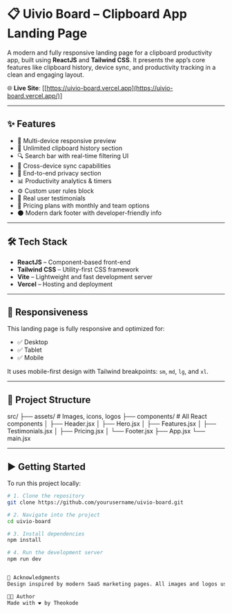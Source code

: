 # 📋 Uivio Board – Clipboard App Landing Page

A modern and fully responsive landing page for a clipboard productivity app, built using **ReactJS** and **Tailwind CSS**. It presents the app’s core features like clipboard history, device sync, and productivity tracking in a clean and engaging layout.

🌐 **Live Site**: [[https://uivio-board.vercel.app](https://uivio-board.vercel.app/)]    

---

## ✨ Features

- 📱 Multi-device responsive preview
- 🧠 Unlimited clipboard history section
- 🔍 Search bar with real-time filtering UI
- 🔄 Cross-device sync capabilities
- 🔐 End-to-end privacy section
- 📊 Productivity analytics & timers
- ⚙️ Custom user rules block
- 💬 Real user testimonials
- 💸 Pricing plans with monthly and team options
- 🌑 Modern dark footer with developer-friendly info

---

## 🛠️ Tech Stack

- **ReactJS** – Component-based front-end
- **Tailwind CSS** – Utility-first CSS framework
- **Vite** – Lightweight and fast development server
- **Vercel** – Hosting and deployment

---

## 📱 Responsiveness

This landing page is fully responsive and optimized for:

- ✅ Desktop
- ✅ Tablet
- ✅ Mobile

It uses mobile-first design with Tailwind breakpoints: `sm`, `md`, `lg`, and `xl`.

---

## 📁 Project Structure

src/
├── assets/ # Images, icons, logos
├── components/ # All React components
│ ├── Header.jsx
│ ├── Hero.jsx
│ ├── Features.jsx
│ ├── Testimonials.jsx
│ ├── Pricing.jsx
│ └── Footer.jsx
├── App.jsx
└── main.jsx



---

## ▶️ Getting Started

To run this project locally:

```bash
# 1. Clone the repository
git clone https://github.com/yourusername/uivio-board.git

# 2. Navigate into the project
cd uivio-board

# 3. Install dependencies
npm install

# 4. Run the development server
npm run dev


🙌 Acknowledgments
Design inspired by modern SaaS marketing pages. All images and logos used are for demonstration purposes only.

🧑‍💻 Author
Made with ❤️ by Theokode
